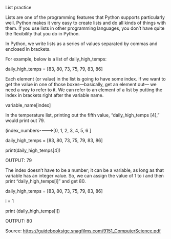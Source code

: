 List practice

Lists are one of the programming features that Python supports
particularly well. Python makes it very easy to create lists and do all kinds
of things with them. If you use lists in other programming languages, you
don’t have quite the flexibility that you do in Python.

In Python, we write lists as a series of values separated by commas and
enclosed in brackets.

For example, below is a list of daily_high_temps:

daily_high_temps = [83, 80, 73, 75, 79, 83, 86]

Each element (or value) in the list is going to have some index. If we want
to get the value in one of those boxes—basically, get an element out—
we need a way to refer to it. We can refer to an element of a list by putting
the index in brackets right after the variable name.

variable_name[index]


In the temperature list, printing out the fifth value, “daily_high_temps [4],”
would print out 79.

(index_numbers---->[0,  1,  2,  3,  4,  5,  6  ]

daily_high_temps = [83, 80, 73, 75, 79, 83, 86]

print(daily_high_temps[4])

OUTPUT:
79

The index doesn’t have to be a number; it can be a variable, as long as
that variable has an integer value. So, we can assign the value of 1 to i
and then print “daily_high_temps[i]” and get 80.

daily_high_temps = [83, 80, 73, 75, 79, 83, 86]

i = 1


print (daily_high_temps[i])


OUTPUT:
80

Source: https://guidebookstgc.snagfilms.com/9151_ComputerScience.pdf


